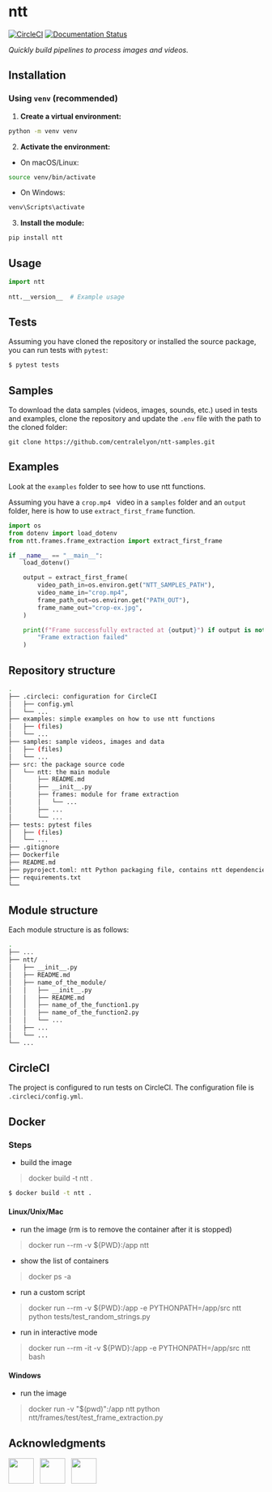 # ntt

[![CircleCI](https://dl.circleci.com/status-badge/img/gh/centralelyon/ntt/tree/main.svg?style=svg)](https://dl.circleci.com/status-badge/redirect/gh/centralelyon/ntt/tree/main)
[![Documentation Status](https://readthedocs.org/projects/ntt/badge/?version=latest)](https://ntt.readthedocs.io/en/latest/?badge=latest)

_Quickly build pipelines to process images and videos._


## Installation

### Using `venv` (recommended)

1. **Create a virtual environment:**

```bash
python -m venv venv
```

2. **Activate the environment:**

* On macOS/Linux:

```bash
source venv/bin/activate
```
* On Windows:

```bash
venv\Scripts\activate
```

3. **Install the module:**

```bash
pip install ntt
```

## Usage

```python
import ntt
 
ntt.__version__  # Example usage
```

## Tests

Assuming you have cloned the repository or installed the source package, you can run tests with `pytest`:

```bash
$ pytest tests
```

## Samples

To download the data samples (videos, images, sounds, etc.) used in tests and examples, clone the repository and update the `.env` file with the path to the cloned folder:

```
git clone https://github.com/centralelyon/ntt-samples.git
```

## Examples

Look at the `examples` folder to see how to use ntt functions.

Assuming you have a `crop.mp4 ` video in a `samples` folder and an `output`
folder, here is how to use `extract_first_frame` function.

```python
import os
from dotenv import load_dotenv
from ntt.frames.frame_extraction import extract_first_frame

if __name__ == "__main__":
    load_dotenv()

    output = extract_first_frame(
        video_path_in=os.environ.get("NTT_SAMPLES_PATH"),
        video_name_in="crop.mp4",
        frame_path_out=os.environ.get("PATH_OUT"),
        frame_name_out="crop-ex.jpg",
    )

    print(f"Frame successfully extracted at {output}") if output is not None else print(
        "Frame extraction failed"
    )
```

## Repository structure

```bash
.
├── .circleci: configuration for CircleCI
│   ├── config.yml
│   └── ...
├── examples: simple examples on how to use ntt functions
│   ├── (files)
│   └── ...
├── samples: sample videos, images and data
│   ├── (files)
│   └── ...
├── src: the package source code
│   └── ntt: the main module
│       ├── README.md
│       ├── __init__.py
│       ├── frames: module for frame extraction
│       │   └── ...
│       ├── ...
│       └── ...
├── tests: pytest files
│   ├── (files)
│   └── ...
├── .gitignore
├── Dockerfile
├── README.md
├── pyproject.toml: ntt Python packaging file, contains ntt dependencies
├── requirements.txt
└──
```

## Module structure

Each module structure is as follows:

```bash
.
├── ...
├── ntt/
│   ├── __init__.py
│   ├── README.md
│   ├── name_of_the_module/
│   │   ├── __init__.py
│   │   ├── README.md
│   │   ├── name_of_the_function1.py
│   │   ├── name_of_the_function2.py
│   │   └── ...
│   ├── ...
│   └── ...
└── ...
```

## CircleCI

The project is configured to run tests on CircleCI. The configuration file is
`.circleci/config.yml`.

## Docker

### Steps

- build the image

> docker build -t ntt . 

```bash
$ docker build -t ntt .
```
 
#### Linux/Unix/Mac

- run the image (rm is to remove the container after it is stopped)

> docker run --rm -v ${PWD}:/app ntt

- show the list of containers

> docker ps -a

- run a custom script

>  docker run --rm -v ${PWD}:/app -e PYTHONPATH=/app/src ntt python tests/test_random_strings.py

- run in interactive mode

> docker run --rm -it -v ${PWD}:/app -e PYTHONPATH=/app/src ntt bash

#### Windows

- run the image

> docker run -v "$(pwd)":/app ntt python ntt/frames/test/test_frame_extraction.py

## Acknowledgments

<img src="https://liris.cnrs.fr/sites/default/files/logo_liris_160_0.png" style="height:50px">&nbsp;&nbsp;&nbsp;<img src="https://www.ec-lyon.fr/sites/default/files/styles/paragraph_image/public/content/paragraphs/images/2024-10/2024_logo-centrale-h_rouge_rvb.jpg.webp" style="height:50px">&nbsp;&nbsp;&nbsp;<img src="https://www.natation-handisport.org/wp-content/uploads/2021/10/logo_NePTUNE_color-768x204.png" style="height:50px">
